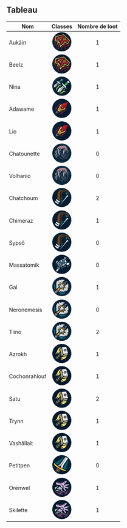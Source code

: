 ## Tableau

| Nom           |                                         Classes                                         | Nombre de loot |
| ------------- | :-------------------------------------------------------------------------------------: | :------------: |
| Aukâin        |    <img title="chaman" alt="Alt text" src="/classes/shaman.png" width=50 height=50 >    |       1        |
| Beelz         |    <img title="chaman" alt="Alt text" src="/classes/shaman.png" width=50 height=50 >    |       1        |
| Nina          |    <img title="voleur" alt="Alt text" src="/classes/rogue.png" width=50 height=50 >     |       1        |
| Adawame       |      <img title="mage" alt="Alt text" src="/classes/mage.png" width=50 height=50 >      |       1        |
| Lio           |      <img title="mage" alt="Alt text" src="/classes/mage.png" width=50 height=50 >      |       1        |
| Chatounette   |    <img title="druide" alt="Alt text" src="/classes/druide.png" width=50 height=50 >    |       0        |
| Volhanio      |    <img title="druide" alt="Alt text" src="/classes/druide.png" width=50 height=50 >    |       0        |
| Chatchoum     |    <img title="hunter" alt="Alt text" src="/classes/hunter.png" width=50 height=50 >    |       2        |
| Chimeraz      |    <img title="hunter" alt="Alt text" src="/classes/hunter.png" width=50 height=50 >    |       1        |
| Sypsô         |    <img title="hunter" alt="Alt text" src="/classes/hunter.png" width=50 height=50 >    |       0        |
| Massatomik    |    <img title="Prêtre" alt="Alt text" src="/classes/priest.png" width=50 height=50 >    |       0        |
| Gal           |        <img title="DK" alt="Alt text" src="/classes/dk.png" width=50 height=50 >        |       1        |
| Neronemesis   |        <img title="DK" alt="Alt text" src="/classes/dk.png" width=50 height=50 >        |       0        |
| Tiino         |        <img title="DK" alt="Alt text" src="/classes/dk.png" width=50 height=50 >        |       2        |
| Azrokh        |   <img title="Paladin" alt="Alt text" src="/classes/paladin.png" width=50 height=50 >   |       1        |
| Cochonrahlouf |   <img title="Paladin" alt="Alt text" src="/classes/paladin.png" width=50 height=50 >   |       1        |
| Satu          |   <img title="Paladin" alt="Alt text" src="/classes/paladin.png" width=50 height=50 >   |       2        |
| Trynn         |   <img title="Paladin" alt="Alt text" src="/classes/paladin.png" width=50 height=50 >   |       1        |
| Vashâllait    |   <img title="Paladin" alt="Alt text" src="/classes/paladin.png" width=50 height=50 >   |       1        |
| Petitpen      |       <img title="war" alt="Alt text" src="/classes/war.png" width=50 height=50 >       |       0        |
| Orenwel       | <img title="demoniste" alt="Alt text" src="/classes/demoniste.png" width=50 height=50 > |       1        |
| Skilette      | <img title="demoniste" alt="Alt text" src="/classes/demoniste.png" width=50 height=50 > |       1        |
